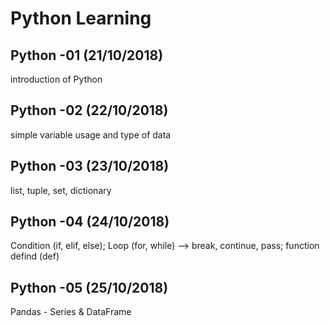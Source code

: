 # Python Learning
## Python -01 (21/10/2018)
introduction of Python
## Python -02 (22/10/2018)
simple variable usage and type of data 
## Python -03 (23/10/2018)
list, tuple, set, dictionary
## Python -04 (24/10/2018)
Condition (if, elif, else); Loop (for, while) --> break, continue, pass; function defind (def)
## Python -05 (25/10/2018)
Pandas - Series & DataFrame 
